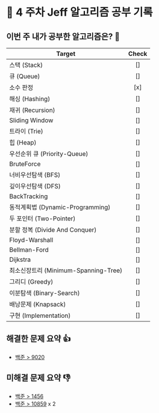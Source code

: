 <!-- README 양식 -->

# 📝 4 주차 Jeff 알고리즘 공부 기록 

## 이번 주 내가 공부한 알고리즘은? 🎯

<!--
- 도전 항목은 여러개 선택해도 좋습니다.! (되도록 한가지 권장.!)
- 선택한 항목 Check 란을 [x] 로 바꿔주세요.
- 다음 사이트에서 해당 주제에 대한 문제를 바로 찾을 수 있습니다.
    - https://www.acmicpc.net/problem/tags
 -->

Target                               | Check |
-------------------------------------| :----: |
스택 (Stack)                          |  []   |
큐 (Queue)                            |  []   |
소수 판정                               |  [x]   |
해싱 (Hashing)                         |  []   |
재귀 	(Recursion)                     |  []   |
Sliding Window                        |  []   |
트라이 (Trie)                           |  []   |
힙 (Heap)                              |  []   |
우선순위 큐 (Priority-Queue)             |  []   |
BruteForce                            |  []   |
너비우선탐색 (BFS)                        |  []   |
깊이우선탐색 (DFS)                        |  []   |
BackTracking                           |  []   |
동적계획법 (Dynamic-Programming)          |  []   |
두 포인터 (Two-Pointer)                   |  []   |
분할 정복 (Divide And Conquer)            |  []   |
Floyd-Warshall                          |  []   |
Bellman-Ford                            |  []   |
Dijkstra                                |  []   |
최소신장트리 (Minimum-Spanning-Tree)       |  []   |
그리디 (Greedy)                          |  []   |
이분탐색 (Binary-Search)                  |  []   |
배낭문제 (Knapsack)                       |  []   |
구현 (Implementation)                    |  []   |

## 해결한 문제 요약 👍
<!--
다음과 같이 작성해주세요.!!

ex)
  - [문제이름](문제링크)
  - [문제이름](문제링크)
  - [문제이름](문제링크)
 -->
 - [백준 > 9020](https://www.acmicpc.net/problem/9020)


## 미해결 문제 요약 👎
<!--
다음과 같이 작성해주세요.!!

ex)
  - [문제이름](문제링크)
  - [문제이름](문제링크)
  - [문제이름](문제링크)
 -->
- [백준 > 1456](https://www.acmicpc.net/problem/1456)
- [백준 > 10859](https://www.acmicpc.net/problem/10859) x 2